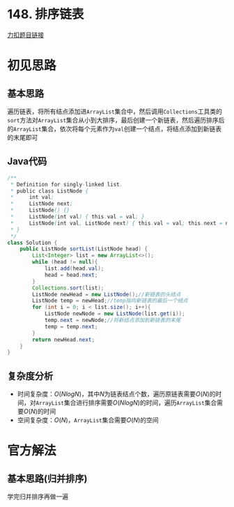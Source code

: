 # 148. 排序链表

[力扣题目链接](https://leetcode-cn.com/problems/sort-list/)


# 初见思路

## 基本思路

遍历链表，将所有结点添加进`ArrayList`集合中，然后调用`Collections`工具类的`sort`方法对`ArrayList`集合从小到大排序，最后创建一个新链表，然后遍历排序后的`ArrayList`集合，依次将每个元素作为`val`创建一个结点，将结点添加到新链表的末尾即可

## Java代码
```java
/**
 * Definition for singly-linked list.
 * public class ListNode {
 *     int val;
 *     ListNode next;
 *     ListNode() {}
 *     ListNode(int val) { this.val = val; }
 *     ListNode(int val, ListNode next) { this.val = val; this.next = next; }
 * }
 */
class Solution {
    public ListNode sortList(ListNode head) {
        List<Integer> list = new ArrayList<>();
        while (head != null){
            list.add(head.val);
            head = head.next;
        }
        Collections.sort(list);
        ListNode newHead = new ListNode();//新链表的头结点
        ListNode temp = newHead;//temp指向新链表的最后一个结点
        for (int i = 0; i < list.size(); i++){
            ListNode newNode = new ListNode(list.get(i));
            temp.next = newNode;//将新结点添加到新链表的末尾
            temp = temp.next;
        }
        return newHead.next;
    }
}
```

## 复杂度分析
- 时间复杂度：$O(NlogN)$，其中$N$为链表结点个数，遍历原链表需要$O(N)$的时间，对`ArrayList`集合进行排序需要$O(NlogN)$的时间，遍历`ArrayList`集合需要$O(N)$的时间
- 空间复杂度：$O(N)$，`ArrayList`集合需要$O(N)$的空间

# 官方解法

## 基本思路(归并排序)

学完归并排序再做一遍
